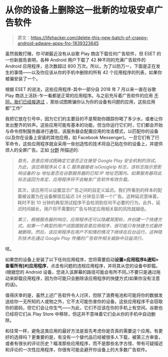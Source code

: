 # 从你的设备上删除这一批新的垃圾安卓广告软件

> 原文：<https://lifehacker.com/delete-this-new-batch-of-crappy-android-adware-apps-fro-1839323645>

虽然我敢打赌，你*可能*最近没有从谷歌 Play 商店下载任何广告软件，但 ESET 的一份新报告表明，各种 Android 用户下载了 42 种不同的充满广告软件的 Android 应用程序，总次数超过 800 万次。所以，为了以防万一，下面是正在发生的事情——以及你应该从你的手机中删除的所有 42 个应用程序的列表，如果你被骗安装了一个。



根据 ESET 的说法，这些应用程序-其中一部分自 2018 年 7 月以来一直在谷歌 Play 商店上活跃-乍一看都是正常的应用程序。与之前充斥着广告软件的应用 [不同，我们已经报道过](https://lifehacker.com/delete-these-android-adware-apps-that-try-to-hide-on-yo-1839027549) ，那些试图欺骗你认为你的设备有问题的应用，这些应用都“工作”

我把它放在引号中，因为它们的主要目的不是帮助你跟踪你喝了多少水，或者让你发出整齐的铃声。这些应用可能有基本的功能，但当你运行它们时，它们都会开始与命令控制服务器进行通信，该服务器会配置应用的攻击模式，以匹配你的设备(以及你在设备上安装的其他应用，如 Facebook Messenger)。一旦它们有了行军命令，这些应用程序就会采用一些创造性的技术将自己贴在你的设备上，并提供烦人的全屏广告。正如 [分野](https://www.welivesecurity.com/2019/10/24/tracking-down-developer-android-adware/) 所描述的:

> *首先，恶意应用试图确定它是否正在接受 Google Play 安全机制的测试。为此，该应用程序从 C & C 服务器接收 isGoogleIp 标志，该标志指示受影响设备的 Ip 地址是否在谷歌服务器的已知 IP 地址范围内。如果服务器将此标志返回为肯定，应用程序将不会触发广告软件有效负载。*
> 
> 其次，该应用可以设置显示广告之间的自定义延迟。我们所看到的样本的配置被设置为在设备解锁后延迟 24 分钟显示第一个广告。这种延迟意味着，耗时不到 10 分钟的典型测试程序不会检测到任何不必要的行为。此外，延迟时间越长，用户将不需要的广告与特定应用相关联的风险就越低。

> *第三，根据服务器的响应，应用程序还可以隐藏其图标，并创建一个快捷方式。如果一个典型的用户试图摆脱恶意应用程序，很可能只有快捷方式最终被删除。然后，该应用程序在用户不知情的情况下继续在后台运行。这种隐形技术在通过 Google Play 传播的广告软件相关威胁中日益流行。*

呸。

如果您的设备上安装了以下任何应用程序，您将需要启动**设置>应用程序&通知>查看所有[#]应用程序**，点击有问题的违规应用程序，并将其从您的设备中卸载。(根据您的 Android 设备，您进入该屏幕的路径可能会有所不同。)不要只是通过拖动来卸载应用程序，因为你可能只会删除该应用程序的快捷方式(如果你没有注意的话)。

值得庆幸的是，虽然上述广告软件令人讨厌，但除了浪费电池和可能将你的数据发送给你一无所知的人或物之外，它不太可能伤害你的设备。这些应用程序不会窃取你的密码，但它们会让你生气——为此，它们不应该在你的手机上有空间。谷歌也已经将它们从 Play Store 中移除，但这并不意味着它们会从你的手机中自动删除。

和往常一样，避免这类应用的最好方法是首先考虑你是否真的需要这个应用。有更好的选择吗？更重要的是，有没有一个替代品已经被很多人下载，被第三方审查，或者有很长的评论历史？瞄准那些应用程序，而不是那些名字古怪、带有可疑描述和评论的一次性应用程序，你很有可能会避开你设备上的大多数广告软件。